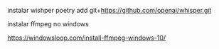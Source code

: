 instalar wishper poetry add git+https://github.com/openai/whisper.git

instalar ffmpeg no windows

https://windowsloop.com/install-ffmpeg-windows-10/